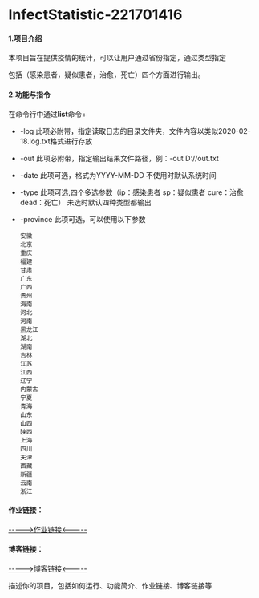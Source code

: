# InfectStatistic-221701416
#### 1.项目介绍

本项目旨在提供疫情的统计，可以让用户通过省份指定，通过类型指定

包括（感染患者，疑似患者，治愈，死亡）四个方面进行输出。

#### 2.功能与指令

在命令行中通过**list**命令+

- -log 此项必附带，指定读取日志的目录文件夹，文件内容以类似2020-02-18.log.txt格式进行存放

- -out 此项必附带，指定输出结果文件路径，例：-out D://out.txt

- -date 此项可选，格式为YYYY-MM-DD 不使用时默认系统时间

- -type 此项可选,四个多选参数（ip：感染患者 sp：疑似患者 cure：治愈 dead：死亡）
  未选时默认四种类型都输出

- -province 此项可选，可以使用以下参数

  ```
  安徽
  北京
  重庆
  福建
  甘肃
  广东
  广西
  贵州
  海南
  河北
  河南
  黑龙江
  湖北
  湖南
  吉林
  江苏
  江西
  辽宁
  内蒙古
  宁夏
  青海
  山东
  山西
  陕西
  上海
  四川
  天津
  西藏
  新疆
  云南
  浙江
  ```

#### 作业链接：

[----->作业链接<-----](https://edu.cnblogs.com/campus/fzu/2020SpringW/homework/10281)

#### 博客链接：

[----->博客链接<-----](https://www.cnblogs.com/HananiChen/p/12306534.html)

描述你的项目，包括如何运行、功能简介、作业链接、博客链接等
